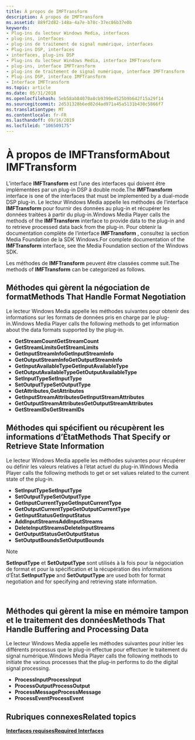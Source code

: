 ```yaml
---
title: À propos de IMFTransform
description: À propos de IMFTransform
ms.assetid: 889f2d82-148a-4a7e-b78c-37ec86b37e0b
keywords:
- Plug-ins du lecteur Windows Media, interfaces
- plug-ins, interfaces
- plug-ins de traitement de signal numérique, interfaces
- Plug-ins DSP, interfaces
- interfaces, plug-ins DSP
- Plug-ins du lecteur Windows Media, interface IMFTransform
- plug-ins, interface IMFTransform
- plug-ins de traitement de signal numérique, interface IMFTransform
- Plug-ins DSP, interface IMFTransform
- Interface IMFTransform
ms.topic: article
ms.date: 05/31/2018
ms.openlocfilehash: 5eb58ab84070a8cb9390e4525b9b642f15a29f14
ms.sourcegitcommit: 2d531328b6ed82d4ad971a45a5131b430c5866f7
ms.translationtype: MT
ms.contentlocale: fr-FR
ms.lasthandoff: 09/16/2019
ms.locfileid: "106509175"
---
```

# <a name="about-imftransform"></a><span data-ttu-id="8564a-113">À propos de IMFTransform</span><span class="sxs-lookup"><span data-stu-id="8564a-113">About IMFTransform</span></span>

<span data-ttu-id="8564a-114">L’interface **IMFTransform** est l’une des interfaces qui doivent être implémentées par un plug-in DSP à double mode.</span><span class="sxs-lookup"><span data-stu-id="8564a-114">The **IMFTransform** interface is one of the interfaces that must be implemented by a dual-mode DSP plug-in.</span></span> <span data-ttu-id="8564a-115">Le lecteur Windows Media appelle les méthodes de l’interface **IMFTransform** pour fournir des données au plug-in et récupérer les données traitées à partir du plug-in.</span><span class="sxs-lookup"><span data-stu-id="8564a-115">Windows Media Player calls the methods of the **IMFTransform** interface to provide data to the plug-in and to retrieve processed data back from the plug-in.</span></span> <span data-ttu-id="8564a-116">Pour obtenir la documentation complète de l’interface **IMFTransform** , consultez la section Media Foundation de la SDK Windows.</span><span class="sxs-lookup"><span data-stu-id="8564a-116">For complete documentation of the **IMFTransform** interface, see the Media Foundation section of the Windows SDK.</span></span>

<span data-ttu-id="8564a-117">Les méthodes de **IMFTransform** peuvent être classées comme suit.</span><span class="sxs-lookup"><span data-stu-id="8564a-117">The methods of **IMFTransform** can be categorized as follows.</span></span>

## <a name="methods-that-handle-format-negotiation"></a><span data-ttu-id="8564a-118">Méthodes qui gèrent la négociation de format</span><span class="sxs-lookup"><span data-stu-id="8564a-118">Methods That Handle Format Negotiation</span></span>

<span data-ttu-id="8564a-119">Le lecteur Windows Media appelle les méthodes suivantes pour obtenir des informations sur les formats de données pris en charge par le plug-in.</span><span class="sxs-lookup"><span data-stu-id="8564a-119">Windows Media Player calls the following methods to get information about the data formats supported by the plug-in.</span></span>

-   <span data-ttu-id="8564a-120">**GetStreamCount**</span><span class="sxs-lookup"><span data-stu-id="8564a-120">**GetStreamCount**</span></span>
-   <span data-ttu-id="8564a-121">**GetStreamLimits**</span><span class="sxs-lookup"><span data-stu-id="8564a-121">**GetStreamLimits**</span></span>
-   <span data-ttu-id="8564a-122">**GetInputStreamInfo**</span><span class="sxs-lookup"><span data-stu-id="8564a-122">**GetInputStreamInfo**</span></span>
-   <span data-ttu-id="8564a-123">**GetOutputStreamInfo**</span><span class="sxs-lookup"><span data-stu-id="8564a-123">**GetOutputStreamInfo**</span></span>
-   <span data-ttu-id="8564a-124">**GetInputAvailableType**</span><span class="sxs-lookup"><span data-stu-id="8564a-124">**GetInputAvailableType**</span></span>
-   <span data-ttu-id="8564a-125">**GetOutputAvailableType**</span><span class="sxs-lookup"><span data-stu-id="8564a-125">**GetOutputAvailableType**</span></span>
-   <span data-ttu-id="8564a-126">**SetInputType**</span><span class="sxs-lookup"><span data-stu-id="8564a-126">**SetInputType**</span></span>
-   <span data-ttu-id="8564a-127">**SetOutputType**</span><span class="sxs-lookup"><span data-stu-id="8564a-127">**SetOutputType**</span></span>
-   <span data-ttu-id="8564a-128">**GetAttributes,**</span><span class="sxs-lookup"><span data-stu-id="8564a-128">**GetAttributes**</span></span>
-   <span data-ttu-id="8564a-129">**GetInputStreamAttributes**</span><span class="sxs-lookup"><span data-stu-id="8564a-129">**GetInputStreamAttributes**</span></span>
-   <span data-ttu-id="8564a-130">**GetOutputStreamAttributes**</span><span class="sxs-lookup"><span data-stu-id="8564a-130">**GetOutputStreamAttributes**</span></span>
-   <span data-ttu-id="8564a-131">**GetStreamIDs**</span><span class="sxs-lookup"><span data-stu-id="8564a-131">**GetStreamIDs**</span></span>

## <a name="methods-that-specify-or-retrieve-state-information"></a><span data-ttu-id="8564a-132">Méthodes qui spécifient ou récupèrent les informations d’État</span><span class="sxs-lookup"><span data-stu-id="8564a-132">Methods That Specify or Retrieve State Information</span></span>

<span data-ttu-id="8564a-133">Le lecteur Windows Media appelle les méthodes suivantes pour récupérer ou définir les valeurs relatives à l’état actuel du plug-in.</span><span class="sxs-lookup"><span data-stu-id="8564a-133">Windows Media Player calls the following methods to get or set values related to the current state of the plug-in.</span></span>

-   <span data-ttu-id="8564a-134">**SetInputType**</span><span class="sxs-lookup"><span data-stu-id="8564a-134">**SetInputType**</span></span>
-   <span data-ttu-id="8564a-135">**SetOutputType**</span><span class="sxs-lookup"><span data-stu-id="8564a-135">**SetOutputType**</span></span>
-   <span data-ttu-id="8564a-136">**GetInputCurrentType**</span><span class="sxs-lookup"><span data-stu-id="8564a-136">**GetInputCurrentType**</span></span>
-   <span data-ttu-id="8564a-137">**GetOutputCurrentType**</span><span class="sxs-lookup"><span data-stu-id="8564a-137">**GetOutputCurrentType**</span></span>
-   <span data-ttu-id="8564a-138">**GetInputStatus**</span><span class="sxs-lookup"><span data-stu-id="8564a-138">**GetInputStatus**</span></span>
-   <span data-ttu-id="8564a-139">**AddInputStreams**</span><span class="sxs-lookup"><span data-stu-id="8564a-139">**AddInputStreams**</span></span>
-   <span data-ttu-id="8564a-140">**DeleteInputStreams**</span><span class="sxs-lookup"><span data-stu-id="8564a-140">**DeleteInputStreams**</span></span>
-   <span data-ttu-id="8564a-141">**GetOutputStatus**</span><span class="sxs-lookup"><span data-stu-id="8564a-141">**GetOutputStatus**</span></span>
-   <span data-ttu-id="8564a-142">**SetOutputBounds**</span><span class="sxs-lookup"><span data-stu-id="8564a-142">**SetOutputBounds**</span></span>

> [!Note]  
> <span data-ttu-id="8564a-143">**SetInputType** et **SetOutputType** sont utilisés à la fois pour la négociation de format et pour la spécification et la récupération des informations d’État.</span><span class="sxs-lookup"><span data-stu-id="8564a-143">**SetInputType** and **SetOutputType** are used both for format negotiation and for specifying and retrieving state information.</span></span>

 

## <a name="methods-that-handle-buffering-and-processing-data"></a><span data-ttu-id="8564a-144">Méthodes qui gèrent la mise en mémoire tampon et le traitement des données</span><span class="sxs-lookup"><span data-stu-id="8564a-144">Methods That Handle Buffering and Processing Data</span></span>

<span data-ttu-id="8564a-145">Le lecteur Windows Media appelle les méthodes suivantes pour initier les différents processus que le plug-in effectue pour effectuer le traitement du signal numérique.</span><span class="sxs-lookup"><span data-stu-id="8564a-145">Windows Media Player calls the following methods to initiate the various processes that the plug-in performs to do the digital signal processing.</span></span>

-   <span data-ttu-id="8564a-146">**ProcessInput**</span><span class="sxs-lookup"><span data-stu-id="8564a-146">**ProcessInput**</span></span>
-   <span data-ttu-id="8564a-147">**ProcessOutput**</span><span class="sxs-lookup"><span data-stu-id="8564a-147">**ProcessOutput**</span></span>
-   <span data-ttu-id="8564a-148">**ProcessMessage**</span><span class="sxs-lookup"><span data-stu-id="8564a-148">**ProcessMessage**</span></span>
-   <span data-ttu-id="8564a-149">**ProcessEvent**</span><span class="sxs-lookup"><span data-stu-id="8564a-149">**ProcessEvent**</span></span>

## <a name="related-topics"></a><span data-ttu-id="8564a-150">Rubriques connexes</span><span class="sxs-lookup"><span data-stu-id="8564a-150">Related topics</span></span>

<dl> <dt>

[<span data-ttu-id="8564a-151">**Interfaces requises**</span><span class="sxs-lookup"><span data-stu-id="8564a-151">**Required Interfaces**</span></span>](required-interfaces.md)
</dt> </dl>

 

 





